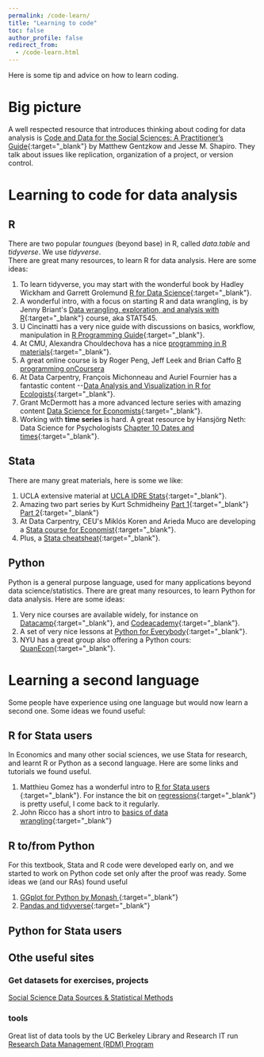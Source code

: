 ```yaml
---
permalink: /code-learn/
title: "Learning to code"
toc: false
author_profile: false
redirect_from:
  - /code-learn.html
---
```



Here is some tip and advice on how to learn coding.

# Big picture

A well respected resource that introduces thinking about coding for data analysis is [Code and Data for the Social Sciences: A Practitioner’s Guide](https://web.stanford.edu/~gentzkow/research/CodeAndData.pdf){:target="_blank"} by Matthew Gentzkow and Jesse M. Shapiro. They talk about issues like replication, organization of a project, or version control. 

# Learning to code for data analysis

## R
There are two popular *toungues* (beyond base) in R, called *data.table* and *tidyverse*. We use *tidyverse*.  
There are great many resources, to learn R for data analysis. Here are some ideas:   

1. To learn tidyverse, you may start with the wonderful book by Hadley Wickham and Garrett Grolemund [R for Data Science](https://r4ds.had.co.nz/){:target="_blank"}.  
2. A wonderful intro, with a focus on starting R and data wrangling, is by Jenny Briant's [Data wrangling, exploration, and analysis with R](https://stat545.com/){:target="_blank"} course, aka STAT545.   
3. U Cincinatti has a very nice guide with discussions on basics, workflow, manipulation in [R Programming Guide](https://uc-r.github.io/){:target="_blank"}.   
4. At CMU, Alexandra Chouldechova has a nice [programming in R materials](https://www.andrew.cmu.edu/user/achoulde/94842/){:target="_blank"}.  
5. A great online course is by Roger Peng, Jeff Leek and Brian Caffo  [R programming onCoursera](https://www.coursera.org/learn/r-programming)
6. At Data Carpentry, François Michonneau and Auriel Fournier has a fantastic content --[Data Analysis and Visualization in R for Ecologists](https://datacarpentry.org/R-ecology-lesson/){:target="_blank"}.  
7. Grant McDermott has a more advanced lecture series with amazing content [Data Science for Economists](https://github.com/uo-ec607/lectures){:target="_blank"}.   
8. Working with **time series** is hard. A great resource by Hansjörg Neth: Data Science for Psychologists [Chapter 10 Dates and times](https://bookdown.org/hneth/ds4psy/10-time.html){:target="_blank"}.   



## Stata
There are many great materials, here is some we like:   
1. UCLA extensive material at [UCLA IDRE Stats](https://stats.idre.ucla.edu/stata/modules/){:target="_blank"}. 
2. Amazing two part series by Kurt Schmidheiny [Part 1](https://www.schmidheiny.name/teaching/stataguide.pdf){:target="_blank"} 
[Part 2](https://www.schmidheiny.name/teaching/stataguide2up.pdf){:target="_blank"}  
3. At Data Carpentry, CEU's Miklós Koren and Arieda Muco are developing a [Stata course for Economist](https://datacarpentry.org/stata-economics/){:target="_blank"}.  
4. Plus, a [Stata cheatsheat](https://geocenter.github.io/StataTraining/portfolio/01_resource/){:target="_blank"}.


## Python
Python is a general purpose language, used for many applications beyond data science/statistics. There are great many resources, to learn Python for data analysis. Here are some ideas:   
1. Very nice courses are available widely, for instance on [Datacamp](https://www.datacamp.com/courses/intro-to-python-for-data-science){:target="_blank"}, and [Codeacademy](https://www.codecademy.com/catalog/language/python){:target="_blank"}.
2. A set of very nice lessons at [Python for Everybody](https://www.py4e.com/){:target="_blank"}.
3. NYU has a great group also offering a Python cours: [QuanEcon](https://quantecon.org/lectures/){:target="_blank"}.

# Learning a second language
Some people have experience using one language but would now learn a second one. Some ideas we found useful:


## R for Stata users
In Economics and many other social sciences, we use Stata for research, and learnt R or Python as a second language. Here are some links and tutorials we found useful.  
1. Matthieu Gomez has a wonderful intro to [ R for Stata users ](https://www.matthieugomez.com/statar/index.html){:target="_blank"}. For instance the bit on [regressions](https://www.matthieugomez.com/statar/regressions.html){:target="_blank"} is pretty useful, I come back to it regularly.   
2. John Ricco has a short intro to [basics of data wrangling](https://johnricco.github.io/2016/06/14/stata-dplyr/){:target="_blank"}  


## R to/from Python
For this textbook, Stata and R code were developed early on, and we started to work on Python code set only after the proof was ready. Some ideas we (and our RAs) found useful
1. [GGplot for Python by Monash ](https://monashdatafluency.github.io/python-workshop-base/modules/plotting_with_ggplot/){:target="_blank"}    
2. [Pandas and tidyverse](https://www.carloscamara.es/en/blog/2020/02/08/manipulating-dataframes-in-r-and-python/){:target="_blank"}     


## Python for Stata users


## Othe useful sites

### Get datasets for exercises, projects
[Social Science Data Sources & Statistical Methods](https://guides.emich.edu/data/free-data)


### tools
Great list of data tools by the UC Berkeley Library and Research IT run [Research Data Management (RDM) Program](https://researchdata.berkeley.edu/tools)